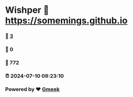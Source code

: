 # Wishper :link: https://somemings.github.io 
### :page_facing_up: [3](https://somemings.github.io/tag.html) 
### :speech_balloon: 0 
### :hibiscus: 772 
### :alarm_clock: 2024-07-10 09:23:10 
### Powered by :heart: [Gmeek](https://github.com/Meekdai/Gmeek)
